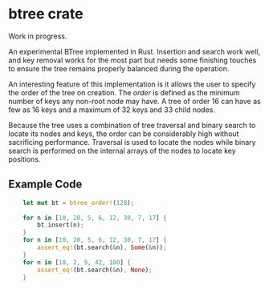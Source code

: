 # btree crate

Work in progress.

An experimental BTree implemented in Rust. Insertion and search work well, and
key removal works for the most part but needs some finishing touches to ensure
the tree remains properly balanced during the operation.

An interesting feature of this implementation is it allows the user to specify
the order of the tree on creation. The *order* is defined as the minimum
number of keys any non-root node may have. A tree of order 16 can have as few
as 16 keys and a maximum of 32 keys and 33 child nodes.

Because the tree uses a combination of tree traversal and binary search to
locate its nodes and keys, the order can be considerably high without 
sacrificing performance. Traversal is used to locate the nodes while binary 
search is performed on the internal arrays of the nodes to locate key positions.

## Example Code

```rust
    let mut bt = btree_order!(128);
    
    for n in [10, 20, 5, 6, 12, 30, 7, 17] {
        bt.insert(n);
    }
    for n in [10, 20, 5, 6, 12, 30, 7, 17] {
        assert_eq!(bt.search(&n), Some(&n));
    }
    for n in [18, 2, 9, 42, 100] {
        assert_eq!(bt.search(&n), None);
    }
```
